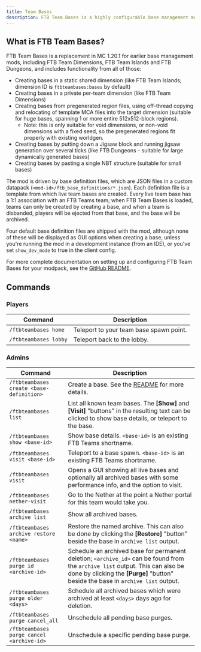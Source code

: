 ```yaml
---
title: Team Bases
description: FTB Team Bases is a highly configurable base management mod centered around teams.
---
```



## What is FTB Team Bases?

FTB Team Bases is a replacement in MC 1.20.1 for earlier base management mods, including FTB Team Dimensions, FTB Team Islands and FTB Dungeons, and includes functionality from all of those:

- Creating bases in a static shared dimension (like FTB Team Islands; dimension ID is `ftbteambases:bases` by default)
- Creating bases in a private per-team dimension (like FTB Team Dimensions)
- Creating bases from pregenerated region files, using off-thread copying and relocating of template MCA files into the target dimension (suitable for huge bases, spanning 1 or more entire 512x512-block regions).
  - Note: this is only suitable for void dimensions, or non-void dimensions with a fixed seed, so the pregenerated regions fit properly with existing worldgen.
- Creating bases by putting down a Jigsaw block and running jigsaw generation over several ticks (like FTB Dungeons - suitable for large dynamically generated bases)
- Creating bases by pasting a single NBT structure (suitable for small bases)

The mod is driven by base definition files, which are JSON files in a custom datapack (`<mod-id>/ftb_base_definitions/*.json`). Each definition file is a template from which live team bases are created. Every live team base has a 1:1 association with an FTB Teams team; when FTB Team Bases is loaded, teams can only be created by creating a base, and when a team is disbanded, players will be ejected from that base, and the base will be archived.

Four default base definition files are shipped with the mod, although none of these will be displayed as GUI options when creating a base, unless you're running the mod in a development instance (from an IDE), or you've set `show_dev_mode` to true in the client config.

For more complete documentation on setting up and configuring FTB Team Bases for your modpack, see the [GitHub README](https://github.com/FTBTeam/FTB-Team-Bases).

## Commands

### Players
| Command                                                     | Description                                                                                                                                                                                     |
|-------------------------------------------------------------|-------------------------------------------------------------------------------------------------------------------------------------------------------------------------------------------------|
| `/ftbteambases home` | Teleport to your team base spawn point. |
| `/ftbteambases lobby` | Teleport back to the lobby. |

### Admins
| Command                                                     | Description                                                                                                                                                                                     |
|-------------------------------------------------------------|-------------------------------------------------------------------------------------------------------------------------------------------------------------------------------------------------|
| `/ftbteambases create <base-definition>` | Create a base. See the [README](https://github.com/FTBTeam/FTB-Team-Bases/blob/main/README.md#creating-a-base) for more details. |
| `/ftbteambases list` | List all known team bases. The **[Show]** and **[Visit]** "buttons" in the resulting text can be clicked to show base details, or teleport to the base. |
| `/ftbteambases show <base-id>` | Show base details. `<base-id>` is an existing FTB Teams shortname. |
| `/ftbteambases visit <base-id>` | Teleport to a base spawn. `<base-id>` is an existing FTB Teams shortname. |
| `/ftbteambases visit` | Opens a GUI showing all live bases and optionally all archived bases with some performance info, and the option to visit. |
| `/ftbteambases nether-visit` | Go to the Nether at the point a Nether portal for this team would take you. |
| `/ftbteambases archive list` | Show all archived bases. |
| `/ftbteambases archive restore <name>` | Restore the named archive. This can also be done by clicking the **[Restore]** "button" beside the base in `archive list` output. |
| `/ftbteambases purge id <archive-id>` | Schedule an archived base for permanent deletion; `<archive_id>` can be found from the `archive list` output. This can also be done by clicking the **[Purge]** "button" beside the base in `archive list` output. |
| `/ftbteambases purge older <days>` | Schedule all archived bases which were archived at least `<days>` days ago for deletion. |
| `/ftbteambases purge cancel_all` | Unschedule all pending base purges. |
| `/ftbteambases purge cancel <archive-id>` | Unschedule a specific pending base purge. |
